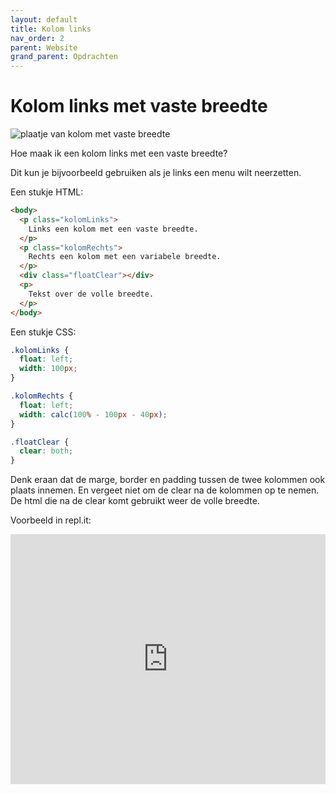 ```yaml
---
layout: default
title: Kolom links
nav_order: 2
parent: Website
grand_parent: Opdrachten
---
```


# Kolom links met vaste breedte

![plaatje van kolom met vaste breedte]("how-to-create-a-fixed-width-column.png")

Hoe maak ik een kolom links met een vaste breedte?

Dit kun je bijvoorbeeld gebruiken als je links een menu wilt neerzetten.

Een stukje HTML:

```html
<body>
  <p class="kolomLinks">
    Links een kolom met een vaste breedte.
  </p>
  <p class="kolomRechts">
    Rechts een kolom met een variabele breedte. 
  </p>
  <div class="floatClear"></div>
  <p>
    Tekst over de volle breedte.
  </p>
</body>
```

Een stukje CSS:

```css
.kolomLinks {
  float: left;
  width: 100px;
}

.kolomRechts {
  float: left;
  width: calc(100% - 100px - 40px); 
}

.floatClear {
  clear: both;
}
```  

Denk eraan dat de marge, border en padding tussen de twee kolommen ook plaats innemen. 
En vergeet niet om de clear na de kolommen op te nemen. De html die na de clear komt gebruikt weer de volle breedte.

Voorbeeld in repl.it:
<iframe height="400px" width="100%" src="https://repl.it/@emmauscollege/kolomVasteBreedte?lite=true" scrolling="no" frameborder="no" allowtransparency="true" allowfullscreen="true" sandbox="allow-forms allow-pointer-lock allow-popups allow-same-origin allow-scripts allow-modals"></iframe>
